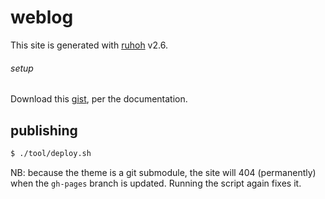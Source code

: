 weblog
======

This site is generated with [ruhoh][] v2.6.

###### setup

Download this [gist][], per the documentation.

publishing
----------

```sh
$ ./tool/deploy.sh
```

NB: because the theme is a git submodule, the site will 404 (permanently) when the `gh-pages` branch is updated.
Running the script again fixes it.

[ruhoh]: http://ruhoh.com/
[gist]: https://gist.github.com/jaimalchohan/8090954
